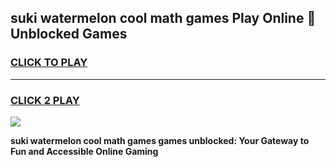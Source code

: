 
## suki watermelon cool math games Play Online 👋 Unblocked Games
<h3>
<a href="https://news.freeplayer.one?title=suki_watermelon_cool_math_games&ref=17CMG">CLICK TO PLAY</a></h3>
<hr>

<h3>
<a href="https://news.freeplayer.one?title=suki_watermelon_cool_math_games&ref=17CMG">CLICK 2 PLAY</a>
  
</h3>

<a href="https://news.freeplayer.one?title=suki_watermelon_cool_math_games&ref=17CMG/"><img src="https://clearcache.store/games.png"></a>


**suki watermelon cool math games games unblocked: Your Gateway to Fun and Accessible Online Gaming**
